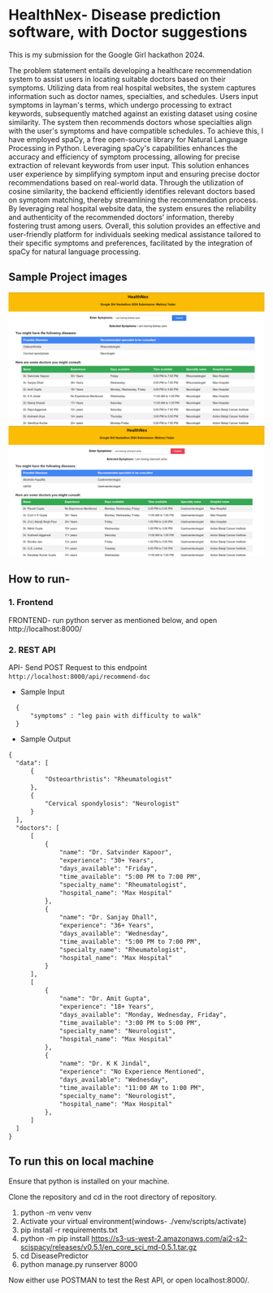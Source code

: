 # HealthNex- Disease prediction software, with Doctor suggestions

This is my submission for the Google Girl hackathon 2024.

The problem statement entails developing a healthcare recommendation system to assist users in locating suitable
doctors based on their symptoms. Utilizing data from real hospital websites, the system captures information such
as doctor names, specialties, and schedules. Users input symptoms in layman's terms, which undergo processing to
extract keywords, subsequently matched against an existing dataset using cosine similarity. The system then
recommends doctors whose specialties align with the user's symptoms and have compatible schedules.
To achieve this, I have employed spaCy, a free open-source library for Natural Language Processing in Python.
Leveraging spaCy's capabilities enhances the accuracy and efficiency of symptom processing, allowing for precise
extraction of relevant keywords from user input.
This solution enhances user experience by simplifying symptom input and ensuring precise doctor
recommendations based on real-world data. Through the utilization of cosine similarity, the backend efficiently
identifies relevant doctors based on symptom matching, thereby streamlining the recommendation process. By
leveraging real hospital website data, the system ensures the reliability and authenticity of the recommended
doctors' information, thereby fostering trust among users.
Overall, this solution provides an effective and user-friendly platform for individuals seeking medical assistance
tailored to their specific symptoms and preferences, facilitated by the integration of spaCy for natural language
processing.

## Sample Project images

![alt text](HealthNex_img1.png)
![alt text](HealthNex_img2.png)

## How to run-

### 1. Frontend

FRONTEND- run python server as mentioned below, and open http://localhost:8000/

### 2. REST API

API- Send POST Request to this endpoint
`  http://localhost:8000/api/recommend-doc
 `

- Sample Input

```
  {
      "symptoms" : "leg pain with difficulty to walk"
  }
```

- Sample Output

```
{
  "data": [
      {
          "Osteoarthristis": "Rheumatologist"
      },
      {
          "Cervical spondylosis": "Neurologist"
      }
  ],
  "doctors": [
      [
          {
              "name": "Dr. Satvinder Kapoor",
              "experience": "30+ Years",
              "days_available": "Friday",
              "time_available": "5:00 PM to 7:00 PM",
              "specialty_name": "Rheumatologist",
              "hospital_name": "Max Hospital"
          },
          {
              "name": "Dr. Sanjay Dhall",
              "experience": "36+ Years",
              "days_available": "Wednesday",
              "time_available": "5:00 PM to 7:00 PM",
              "specialty_name": "Rheumatologist",
              "hospital_name": "Max Hospital"
          }
      ],
      [
          {
              "name": "Dr. Amit Gupta",
              "experience": "18+ Years",
              "days_available": "Monday, Wednesday, Friday",
              "time_available": "3:00 PM to 5:00 PM",
              "specialty_name": "Neurologist",
              "hospital_name": "Max Hospital"
          },
          {
              "name": "Dr. K K Jindal",
              "experience": "No Experience Mentioned",
              "days_available": "Wednesday",
              "time_available": "11:00 AM to 1:00 PM",
              "specialty_name": "Neurologist",
              "hospital_name": "Max Hospital"
          },
      ]
  ]
}
```

## To run this on local machine

Ensure that python is installed on your machine.

Clone the repository and cd in the root directory of repository.

1. python -m venv venv
2. Activate your virtual environment(windows- ./venv/scripts/activate)
3. pip install -r requirements.txt
4. python -m pip install https://s3-us-west-2.amazonaws.com/ai2-s2-scispacy/releases/v0.5.1/en_core_sci_md-0.5.1.tar.gz
5. cd DiseasePredictor
6. python manage.py runserver 8000

Now either use POSTMAN to test the Rest API, or open localhost:8000/.
